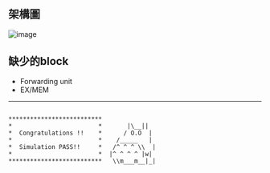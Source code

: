 ## 架構圖

![image](https://github.com/f14106032ncku/CPU_vsd_2024/blob/main/386892235_693597329207997_8456374183085912674_n.png)

## 缺少的block
* Forwarding unit
* EX/MEM




---

```
            
**************************               
*                        *       |\__||  
*  Congratulations !!    *      / O.O  | 
*                        *    /_____   | 
*  Simulation PASS!!     *   /^ ^ ^ \\  |
*                        *  |^ ^ ^ ^ |w| 
**************************   \\m___m__|_|

```